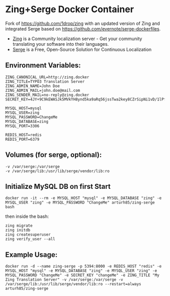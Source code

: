 Zing+Serge Docker Container
=======================

Fork of https://github.com/1drop/zing with an updated version of Zing and integrated Serge based on https://github.com/evernote/serge-dockerfiles.

- [Zing](https://github.com/evernote/zing/) is a Community localization server - Get your community translating your software into their languages.  
- [Serge](https://serge.io/) is a Free, Open-Source Solution for Continuous Localization

## Environment Variables:

    ZING_CANONICAL_URL=http://zing.docker
    ZING_TITLE=TYPO3 Translation Server
    ZING_ADMIN_NAME=John Doe
    ZING_ADMIN_MAIL=john.doe@mail.com
    ZING_SENDER_MAIL=no-reply@zing.docker
    SECRET_KEY=4JY+9C9kEWASJk5MVkYH8ynd5ka9aRq56jssTwa2key8CZrSipNi1vD/1lPfzcqx/UY=
    
    MYSQL_HOST=mysql
    MYSQL_USER=zing
    MYSQL_PASSWORD=ChangeMe
    MYSQL_DATABASE=zing
    MYSQL_PORT=3306
    
    REDIS_HOST=redis
    REDIS_PORT=6379
    
## Volumes (for serge, optional):

    -v /var/serge:/var/serge
    -v /var/serge/lib:/usr/lib/serge/vendor/lib:ro

## Initialize MySQL DB on first Start

    docker run -it --rm -e MYSQL_HOST "mysql" -e MYSQL_DATABASE "zing" -e MYSQL_USER "zing" -e MYSQL_PASSWORD "ChangeMe" arturh85/zing-serge bash
    
then inside the bash:

    zing migrate
    zing initdb
    zing createsuperuser
    zing verify_user --all

## Example Usage:

    docker run -d --name zing-serge -p 5394:8000 -e REDIS_HOST "redis" -e MYSQL_HOST "mysql" -e MYSQL_DATABASE "zing" -e MYSQL_USER "zing" -e MYSQL_PASSWORD "ChangeMe" -e SECRET_KEY "changeMe" -e ZING_TITLE "My Zing Translation Server" -v /var/serge:/var/serge -v /var/serge/lib:/usr/lib/serge/vendor/lib:ro --restart=always arturh85/zing-serge

